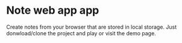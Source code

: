 # Note web app app

Create notes from your browser that are stored in local storage.
Just donwload/clone the project and play or visit the demo page.
